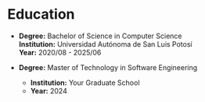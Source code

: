 # Education
- **Degree:** Bachelor of Science in Computer Science  
  **Institution:** Universidad Autónoma de San Luis Potosí  
  **Year:** 2020/08 - 2025/06  

- **Degree:** Master of Technology in Software Engineering
  - **Institution:** Your Graduate School
  - **Year:** 2024

